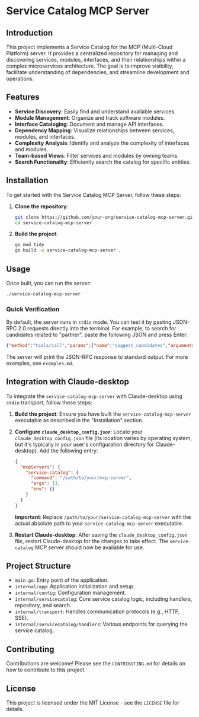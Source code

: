 # Service Catalog MCP Server

## Introduction

This project implements a Service Catalog for the MCP (Multi-Cloud Platform) server. It provides a centralized repository for managing and discovering services, modules, interfaces, and their relationships within a complex microservices architecture. The goal is to improve visibility, facilitate understanding of dependencies, and streamline development and operations.

## Features

- **Service Discovery**: Easily find and understand available services.
- **Module Management**: Organize and track software modules.
- **Interface Cataloging**: Document and manage API interfaces.
- **Dependency Mapping**: Visualize relationships between services, modules, and interfaces.
- **Complexity Analysis**: Identify and analyze the complexity of interfaces and modules.
- **Team-based Views**: Filter services and modules by owning teams.
- **Search Functionality**: Efficiently search the catalog for specific entities.

## Installation

To get started with the Service Catalog MCP Server, follow these steps:

1.  **Clone the repository**:
    ```bash
    git clone https://github.com/your-org/service-catalog-mcp-server.git
    cd service-catalog-mcp-server
    ```

2.  **Build the project**:
    ```bash
    go mod tidy
    go build -o service-catalog-mcp-server .
    ```

## Usage

Once built, you can run the server:

```bash
./service-catalog-mcp-server
```


### Quick Verification

By default, the server runs in `stdio` mode. You can test it by pasting JSON-RPC 2.0 requests directly into the terminal. For example, to search for candidates related to "partner", paste the following JSON and press Enter:

```json
{"method":"tools/call","params":{"name":"suggest_candidates","arguments":{"keyword":"partner"}},"jsonrpc":"2.0","id":9}
```
The server will print the JSON-RPC response to standard output. For more examples, see `examples.md`.

## Integration with Claude-desktop

To integrate the `service-catalog-mcp-server` with Claude-desktop using `stdio` transport, follow these steps:

1.  **Build the project**:
    Ensure you have built the `service-catalog-mcp-server` executable as described in the "Installation" section.

2.  **Configure `claude_desktop_config.json`**:
    Locate your `claude_desktop_config.json` file (its location varies by operating system, but it's typically in your user's configuration directory for Claude-desktop). Add the following entry:

    ```json
    {
      "mcpServers": {
        "service-catalog": {
          "command": "/path/to/your/mcp-server",
          "args": [],
          "env": {}
        }
      }
    }
    ```
    **Important**: Replace `/path/to/your/service-catalog-mcp-server` with the actual absolute path to your `service-catalog-mcp-server` executable.

3.  **Restart Claude-desktop**:
    After saving the `claude_desktop_config.json` file, restart Claude-desktop for the changes to take effect. The `service-catalog` MCP server should now be available for use.

## Project Structure

- `main.go`: Entry point of the application.
- `internal/app`: Application initialization and setup.
- `internal/config`: Configuration management.
- `internal/servicecatalog`: Core service catalog logic, including handlers, repository, and search.
- `internal/transport`: Handles communication protocols (e.g., HTTP, SSE).
- `internal/servicecatalog/handlers`: Various endpoints for querying the service catalog. 

## Contributing

Contributions are welcome! Please see the `CONTRIBUTING.md` for details on how to contribute to this project.

## License

This project is licensed under the MIT License - see the `LICENSE` file for details.
